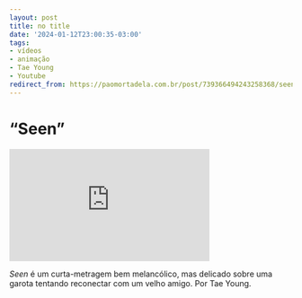 ```yaml
---
layout: post
title: no title
date: '2024-01-12T23:00:35-03:00'
tags:
- vídeos
- animação
- Tae Young
- Youtube
redirect_from: https://paomortadela.com.br/post/739366494243258368/seen
---
```

# “Seen”

<iframe width="356" height="200" id="youtube_iframe" src="https://www.youtube.com/embed/e89ee8RgBAY?feature=oembed&amp;enablejsapi=1&amp;origin=https://safe.txmblr.com&amp;wmode=opaque" frameborder="0" allow="accelerometer; autoplay; clipboard-write; encrypted-media; gyroscope; picture-in-picture; web-share" allowfullscreen title="Seen"></iframe>

_Seen_ é um curta-metragem bem melancólico, mas delicado sobre uma garota tentando reconectar com um velho amigo. Por Tae Young.

